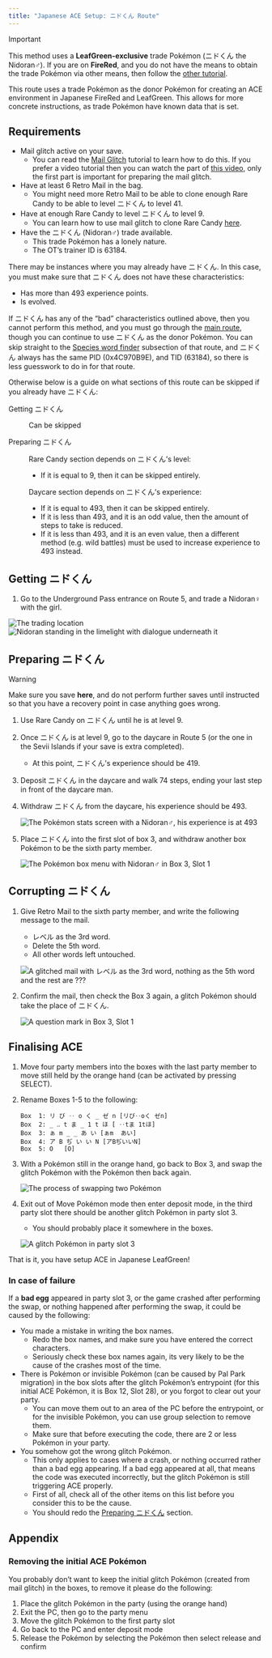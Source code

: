 ```yaml
---
title: "Japanese ACE Setup: ニドくん Route"
---
```


<div class="admonition important" markdown="block">
<p class="admonition-title">Important</p>

This method uses a **LeafGreen-exclusive** trade Pokémon (ニドくん the Nidoran♂). If you are on **FireRed**, and you do not have the means to obtain the trade Pokémon via other means, then follow the [other tutorial](main-route.md).

</div>

This route uses a trade Pokémon as the donor Pokémon for creating an ACE environment in Japanese FireRed and LeafGreen. This allows for more concrete instructions, as trade Pokémon have known data that is set.

## Requirements

*   Mail glitch active on your save.
    +   You can read the [Mail Glitch](../mail-glitch.md) tutorial to learn how to do this. If you prefer a video tutorial then you can watch the part of [this video](https://youtu.be/3jkcq8e9NO4?t=147&feature=shared), only the first part is important for preparing the mail glitch.
*   Have at least 6 Retro Mail in the bag.
    +   You might need more Retro Mail to be able to clone enough Rare Candy to be able to level ニドくん to level 41.
*   Have at enough Rare Candy to level ニドくん to level 9.
    +   You can learn how to use mail glitch to clone Rare Candy [here](../mail-glitch.md).
*   Have the ニドくん (Nidoran♂) trade available.
    +   This trade Pokémon has a lonely nature.
    +   The OT’s trainer ID is 63184.

There may be instances where you may already have ニドくん. In this case, you must make sure that ニドくん does not have these characteristics:

*   Has more than 493 experience points.
*   Is evolved.

If ニドくん has any of the “bad” characteristics outlined above, then you cannot perform this method, and you must go through the [main route](main-route.md), though you can continue to use ニドくん as the donor Pokémon. You can skip straight to the [Species word finder](main-route.md#species-word-finder) subsection of that route, and ニドくん always has the same PID (0x4C970B9E), and TID (63184), so there is less guesswork to do in for that route.

Otherwise below is a guide on what sections of this route can be skipped if you already have ニドくん:

<dl markdown="block">
<dt>Getting ニドくん</dt>
<dd markdown="block">

Can be skipped

</dd>
<dt>Preparing ニドくん</dt>
<dd markdown="block">

Rare Candy section depends on ニドくん’s level:

*   If it is equal to 9, then it can be skipped entirely.

Daycare section depends on ニドくん’s experience:

*   If it is equal to 493, then it can be skipped entirely.
*   If it is less than 493, and it is an odd value, then the amount of steps to take is reduced.
*   If it is less than 493, and it is an even value, then a different method (e.g. wild battles) must be used to increase experience to 493 instead.

</dd>
</dl>

## Getting ニドくん

1.  Go to the Underground Pass entrance on Route 5, and trade a Nidoran♀ with the girl.

![The trading location](../../../assets/images/frlg/getting-started/jpn-lg-ace/TradeLocation.png)
![Nidoran standing in the limelight with dialogue underneath it](../../../assets/images/frlg/getting-started/jpn-lg-ace/GettingNidoranM.png)

## Preparing ニドくん

<div class="admonition warning" markdown="block">
<p class="admonition-title">Warning</p>

Make sure you save **here**, and do not perform further saves until instructed so that you have a recovery point in case anything goes wrong.

</div>

1.  Use Rare Candy on ニドくん until he is at level 9.
2.  Once ニドくん is at level 9, go to the daycare in Route 5 (or the one in the Sevii Islands if your save is extra completed).
    +   At this point, ニドくん’s experience should be 419.
3.  Deposit ニドくん in the daycare and walk 74 steps, ending your last step in front of the daycare man.
4.  Withdraw ニドくん from the daycare, his experience should be 493.

    ![The Pokémon stats screen with a Nidoran♂, his experience is at 493](../../../assets/images/frlg/getting-started/jpn-lg-ace/FinalExperience.png)

5.  Place ニドくん into the first slot of box 3, and withdraw another box Pokémon to be the sixth party member.

    ![The Pokémon box menu with Nidoran♂ in Box 3, Slot 1](../../../assets/images/frlg/getting-started/jpn-lg-ace/NidoranLocation.png)

## Corrupting ニドくん

1.  Give Retro Mail to the sixth party member, and write the following message to the mail.
    +   レベル as the 3rd word.
    +   Delete the 5th word.
    +   All other words left untouched.
    
    ![A glitched mail with レベル as the 3rd word, nothing as the 5th word and the rest are ???](../../../assets/images/frlg/getting-started/jpn-lg-ace/GlitchedMailMessage.png)

2.  Confirm the mail, then check the Box 3 again, a glitch Pokémon should take the place of ニドくん.

    ![A question mark in Box 3, Slot 1](../../../assets/images/frlg/getting-started/jpn-lg-ace/InitialACEMon.png)

## Finalising ACE

1.  Move four party members into the boxes with the last party member to move still held by the orange hand (can be activated by pressing SELECT).
2.  Rename Boxes 1-5 to the following:

    ```
    Box  1: リ び ‥ o く _ ゼ n	[リび‥oく ゼn]
    Box  2: _ ‥ t ま _ 1 t ほ	[ ‥tま 1tほ]
    Box  3: ぁ m _ _ あ い	[ぁm  あい]
    Box  4: ア B ぢ い い N	[アBぢいいN]
    Box  5: O	[O]
    ```

3.  With a Pokémon still in the orange hand, go back to Box 3, and swap the glitch Pokémon with the Pokémon then back again.

    ![The process of swapping two Pokémon](../../../assets/images/frlg/getting-started/jpn-lg-ace/SwappingAction.png)

4.  Exit out of Move Pokémon mode then enter deposit mode, in the third party slot there should be another glitch Pokémon in party slot 3.
    *   You should probably place it somewhere in the boxes.

    ![A glitch Pokémon in party slot 3](../../../assets/images/frlg/getting-started/jpn-lg-ace/FinalResult.png)

That is it, you have setup ACE in Japanese LeafGreen!

### In case of failure

If a **bad egg** appeared in party slot 3, or the game crashed after performing the swap, or nothing happened after performing the swap, it could be caused by the following:

*   You made a mistake in writing the box names.
    +   Redo the box names, and make sure you have entered the correct characters.
    +   Seriously check these box names again, its very likely to be the cause of the crashes most of the time.
*   There is Pokémon or invisible Pokémon (can be caused by Pal Park migration) in the box slots after the glitch Pokémon’s entrypoint (for this initial ACE Pokémon, it is Box 12, Slot 28), or you forgot to clear out your party.
    +   You can move them out to an area of the PC before the entrypoint, or for the invisible Pokémon, you can use group selection to remove them.
    +   Make sure that before executing the code, there are 2 or less Pokémon in your party.
*   You somehow got the wrong glitch Pokémon.
    +   This only applies to cases where a crash, or nothing occurred rather than a bad egg appearing. If a bad egg appeared at all, that means the code was executed incorrectly, but the glitch Pokémon is still triggering ACE properly.
    +   First of all, check all of the other items on this list before you consider this to be the cause.
    +   You should redo the [Preparing ニドくん](#preparing-ニドくん) section.

## Appendix

### Removing the initial ACE Pokémon

You probably don’t want to keep the initial glitch Pokémon (created from mail glitch) in the boxes, to remove it please do the following:

1. Place the glitch Pokémon in the party (using the orange hand)
2. Exit the PC, then go to the party menu
3. Move the glitch Pokémon to the first party slot
4. Go back to the PC and enter deposit mode
5. Release the Pokémon by selecting the Pokémon then select release and confirm

